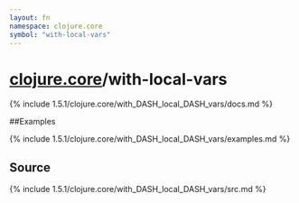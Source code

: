 ```yaml
---
layout: fn
namespace: clojure.core
symbol: "with-local-vars"
---
```


# [clojure.core](../)/with-local-vars

{% include 1.5.1/clojure.core/with_DASH_local_DASH_vars/docs.md %}

##Examples

{% include 1.5.1/clojure.core/with_DASH_local_DASH_vars/examples.md %}
## Source
{% include 1.5.1/clojure.core/with_DASH_local_DASH_vars/src.md %}


